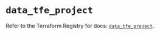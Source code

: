 # `data_tfe_project`

Refer to the Terraform Registry for docs: [`data_tfe_project`](https://registry.terraform.io/providers/hashicorp/tfe/0.53.0/docs/data-sources/project).
